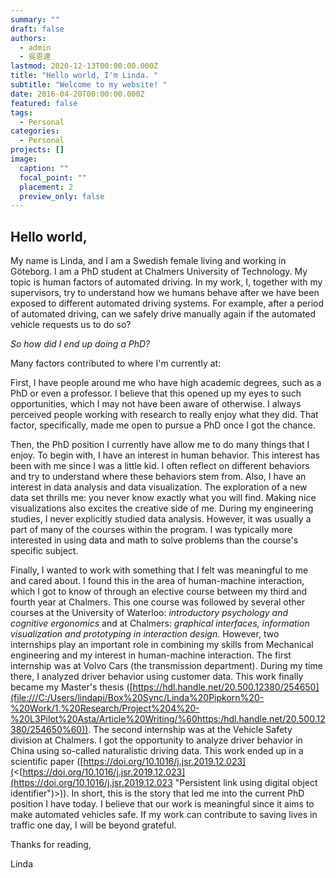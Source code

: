 ```yaml
---
summary: ""
draft: false
authors:
  - admin
  - 吳恩達
lastmod: 2020-12-13T00:00:00.000Z
title: "Hello world, I'm Linda. "
subtitle: "Welcome to my website! "
date: 2016-04-20T00:00:00.000Z
featured: false
tags:
  - Personal
categories:
  - Personal
projects: []
image:
  caption: ""
  focal_point: ""
  placement: 2
  preview_only: false
---
```

## Hello world,

My name is Linda, and I am a Swedish female living and working in Göteborg. I am a PhD student at Chalmers University of Technology. My topic is human factors of automated driving. In my work, I, together with my supervisors, try to understand how we humans behave after we have been exposed to different automated driving systems. For example, after a period of automated driving, can we safely drive manually again if the automated vehicle requests us to do so?

*So how did I end up doing a PhD?*

Many factors contributed to where I'm currently at:

First, I have people around me who have high academic degrees, such as a PhD or even a professor. I believe that this opened up my eyes to such opportunities, which I may not have been aware of otherwise. I always perceived people working with research to really enjoy what they did. That factor, specifically, made me open to pursue a PhD once I got the chance.

Then, the PhD position I currently have allow me to do many things that I enjoy. To begin with, I have an interest in human behavior. This interest has been with me since I was a little kid. I often reflect on different behaviors and try to understand where these behaviors stem from. Also, I have an interest in data analysis and data visualization. The exploration of a new data set thrills me: you never know exactly what you will find. Making nice visualizations also excites the creative side of me. During my engineering studies, I never explicitly studied data analysis. However, it was usually a part of many of the courses within the program. I was typically more interested in using data and math to solve problems than the course's specific subject.

Finally, I wanted to work with something that I felt was meaningful to me and cared about. I found this in the area of human-machine interaction, which I got to know of through an elective course between my third and fourth year at Chalmers. This one course was followed by several other courses at the University of Waterloo: *introductory psychology and cognitive ergonomics* and at Chalmers: *graphical interfaces, information visualization and prototyping in interaction design.* However, two internships play an important role in combining my skills from Mechanical engineering and my interest in human-machine interaction. The first internship was at Volvo Cars (the transmission department). During my time there, I analyzed driver behavior using customer data. This work finally became my Master's thesis ([https://hdl.handle.net/20.500.12380/254650](file:///C:/Users/lindapi/Box%20Sync/Linda%20Pipkorn%20-%20Work/1.%20Research/Project%204%20-%20L3Pilot%20Asta/Article%20Writing/%60https:/hdl.handle.net/20.500.12380/254650%60)). The second internship was at the Vehicle Safety division at Chalmers. I got the opportunity to analyze driver behavior in China using so-called naturalistic driving data. This work ended up in a scientific paper ([https://doi.org/10.1016/j.jsr.2019.12.023](<[https://doi.org/10.1016/j.jsr.2019.12.023](https://doi.org/10.1016/j.jsr.2019.12.023 "Persistent link using digital object identifier")>)). In short, this is the story that led me into the current PhD position I have today. I believe that our work is meaningful since it aims to make automated vehicles safe. If my work can contribute to saving lives in traffic one day, I will be beyond grateful.

Thanks for reading,

Linda